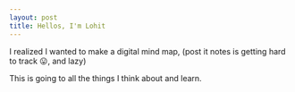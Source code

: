 ```yaml
---
layout: post
title: Hellos, I'm Lohit
---
```


I realized I wanted to make a digital mind map, (post it notes is getting hard to track 😛, and lazy)

This is going to all the things I think about and learn.
